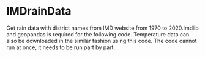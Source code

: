 # IMDrainData
Get rain data with district names from IMD website from 1970 to 2020.Imdlib and geopandas is required for the following code. Temperature data can also be downloaded in the similar fashion using this code. 
The code cannot run at once, it needs to be run part by part. 
